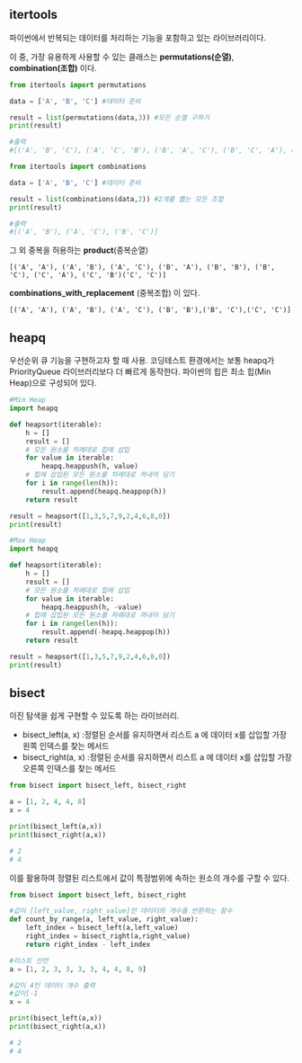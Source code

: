 ## itertools
파이썬에서 반복되는 데이터를 처리하는 기능을 포함하고 있는 라이브러리이다.

이 중, 가장 유용하게 사용할 수 있는 클래스는 **permutations(순열)**, **combination(조합)** 이다.

```python
from itertools import permutations

data = ['A', 'B', 'C'] #데이터 준비

result = list(permutations(data,3)) #모든 순열 구하기
print(result)

#출력 
#[('A', 'B', 'C'), ('A', 'C', 'B'), ('B', 'A', 'C'), ('B', 'C', 'A'), ('C', 'A', 'B'), ('C', 'B', 'A')]
```

```python
from itertools import combinations

data = ['A', 'B', 'C'] #데이터 준비

result = list(combinations(data,2)) #2개를 뽑는 모든 조합
print(result)

#출력
#[('A', 'B'), ('A', 'C'), ('B', 'C')]
```

그 외 중복을 허용하는 
**product**(중복순열)
```
[('A', 'A'), ('A', 'B'), ('A', 'C'), ('B', 'A'), ('B', 'B'), ('B', 'C'), ('C', 'A'), ('C', 'B')('C', 'C')]
```
**combinations_with_replacement** (중복조합) 이 있다.
```
[('A', 'A'), ('A', 'B'), ('A', 'C'), ('B', 'B'),('B', 'C'),('C', 'C')]
```
## heapq
우선순위 큐 기능을 구현하고자 할 때 사용.
코딩테스트 환경에서는 보통 heapq가 PriorityQueue 라이브러리보다 더 빠르게 동작한다.
파이썬의 힙은 최소 힙(Min Heap)으로 구성되어 있다.
```python
#Min Heap
import heapq

def heapsort(iterable):
    h = []
    result = []
    # 모든 원소를 차례대로 힙에 삽입
    for value in iterable:
        heapq.heappush(h, value)
    # 힙에 삽입된 모든 원소를 차례대로 꺼내어 담기
    for i in range(len(h)):
        result.append(heapq.heappop(h))
    return result

result = heapsort([1,3,5,7,9,2,4,6,8,0])
print(result)
```
```python
#Max Heap
import heapq

def heapsort(iterable):
    h = []
    result = []
    # 모든 원소를 차례대로 힙에 삽입
    for value in iterable:
        heapq.heappush(h, -value)
    # 힙에 삽입된 모든 원소를 차례대로 꺼내어 담기
    for i in range(len(h)):
        result.append(-heapq.heappop(h))
    return result

result = heapsort([1,3,5,7,9,2,4,6,8,0])
print(result)
```

## bisect
이진 탐색을 쉽게 구현할 수 있도록 하는 라이브러리.

- bisect_left(a, x) :정렬된 순서를 유지하면서 리스트 a 에 데이터 x를 삽입할 가장 왼쪽 인덱스를 찾는 메서드
-  bisect_right(a, x) :정렬된 순서를 유지하면서 리스트 a 에 데이터 x를 삽입할 가장 오른쪽 인덱스를 찾는 메서드

```python
from bisect import bisect_left, bisect_right

a = [1, 2, 4, 4, 8]
x = 4

print(bisect_left(a,x))
print(bisect_right(a,x))

# 2
# 4
```
이를 활용하여 정렬된 리스트에서 값이 특정범위에 속하는 원소의 개수를 구할 수 있다.

```python
from bisect import bisect_left, bisect_right

#값이 [left_value, right_value]인 데이터의 개수를 반환하는 함수
def count_by_range(a, left_value, right_value):
	left_index = bisect_left(a,left_value)
	right_index = bisect_right(a,right_value)
	return right_index - left_index

#리스트 선언
a = [1, 2, 3, 3, 3, 3, 4, 4, 8, 9]

#값이 4인 데이터 개수 출력
#값이[-1
x = 4

print(bisect_left(a,x))
print(bisect_right(a,x))

# 2
# 4
```
<!--stackedit_data:
eyJoaXN0b3J5IjpbNDY1MDY4Njc1LC0xMzMwNDAxMzksMTcxMj
k5Nzc4NiwtNjUxOTIwNDYsLTc2MTEyMjg3NSwzNzUwMDMyNzFd
fQ==
-->